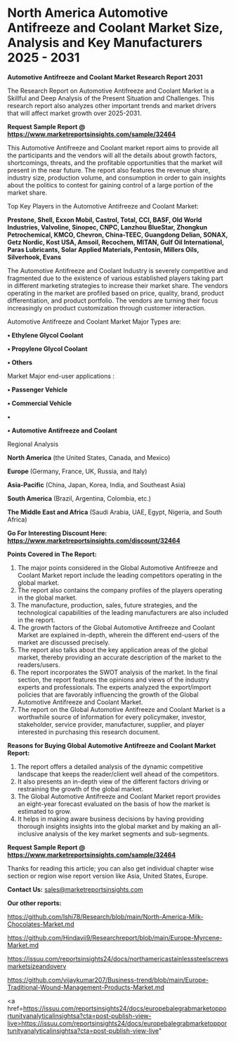 # North America Automotive Antifreeze and Coolant Market Size, Analysis and Key Manufacturers 2025 - 2031

<strong>Automotive Antifreeze and Coolant Market Research Report 2031</strong>

The Research Report on Automotive Antifreeze and Coolant Market is a Skillful and Deep Analysis of the Present Situation and Challenges. This research report also analyzes other important trends and market drivers that will affect market growth over 2025-2031.

<strong>Request Sample Report @ <a href=https://www.marketreportsinsights.com/sample/32464>https://www.marketreportsinsights.com/sample/32464</a></strong>

This Automotive Antifreeze and Coolant market report aims to provide all the participants and the vendors will all the details about growth factors, shortcomings, threats, and the profitable opportunities that the market will present in the near future. The report also features the revenue share, industry size, production volume, and consumption in order to gain insights about the politics to contest for gaining control of a large portion of the market share.

Top Key Players in the Automotive Antifreeze and Coolant Market:

<strong>Prestone, Shell, Exxon Mobil, Castrol, Total, CCI, BASF, Old World Industries, Valvoline, Sinopec, CNPC, Lanzhou BlueStar, Zhongkun Petrochemical, KMCO, Chevron, China-TEEC, Guangdong Delian, SONAX, Getz Nordic, Kost USA, Amsoil, Recochem, MITAN, Gulf Oil International, Paras Lubricants, Solar Applied Materials, Pentosin, Millers Oils, Silverhook, Evans</strong>

The Automotive Antifreeze and Coolant Industry is severely competitive and fragmented due to the existence of various established players taking part in different marketing strategies to increase their market share. The vendors operating in the market are profiled based on price, quality, brand, product differentiation, and product portfolio. The vendors are turning their focus increasingly on product customization through customer interaction.

Automotive Antifreeze and Coolant Market Major Types are:

<strong>•  Ethylene Glycol Coolant

•  Propylene Glycol Coolant

•  Others</strong>

Market Major end-user applications :

<strong>•  Passenger Vehicle

•  Commercial Vehicle

•  

•  Automotive Antifreeze and Coolant</strong>

Regional Analysis

</u><strong><b>North America</b></strong> (the United States, Canada, and Mexico)

<strong><b>Europe </b></strong>(Germany, France, UK, Russia, and Italy)

<strong><b>Asia-Pacific</b></strong> (China, Japan, Korea, India, and Southeast Asia)

<strong><b>South America</b></strong> (Brazil, Argentina, Colombia, etc.)

<strong><b>The Middle East and Africa</b></strong> (Saudi Arabia, UAE, Egypt, Nigeria, and South Africa)

<strong>Go For Interesting Discount Here: <a href=https://www.marketreportsinsights.com/discount/32464>https://www.marketreportsinsights.com/discount/32464</a></strong>

<strong>Points Covered in The Report:</strong>
<ol>
  <li>The major points considered in the Global Automotive Antifreeze and Coolant Market report include the leading competitors operating in the global market.</li>
  <li>The report also contains the company profiles of the players operating in the global market.</li>
  <li>The manufacture, production, sales, future strategies, and the technological capabilities of the leading manufacturers are also included in the report.</li>
  <li>The growth factors of the Global Automotive Antifreeze and Coolant Market are explained in-depth, wherein the different end-users of the market are discussed precisely.</li>
  <li>The report also talks about the key application areas of the global market, thereby providing an accurate description of the market to the readers/users.</li>
  <li>The report incorporates the SWOT analysis of the market. In the final section, the report features the opinions and views of the industry experts and professionals. The experts analyzed the export/import policies that are favorably influencing the growth of the Global Automotive Antifreeze and Coolant Market.</li>
  <li>The report on the Global Automotive Antifreeze and Coolant Market is a worthwhile source of information for every policymaker, investor, stakeholder, service provider, manufacturer, supplier, and player interested in purchasing this research document.</li>
</ol>
<strong>Reasons for Buying Global Automotive Antifreeze and Coolant Market Report:</strong>

<ol>
  <li>The report offers a detailed analysis of the dynamic competitive landscape that keeps the reader/client well ahead of the competitors.</li>
  <li>It also presents an in-depth view of the different factors driving or restraining the growth of the global market.</li>
  <li>The Global Automotive Antifreeze and Coolant Market report provides an eight-year forecast evaluated on the basis of how the market is estimated to grow.</li>
  <li>It helps in making aware business decisions by having providing thorough insights insights into the global market and by making an all-inclusive analysis of the key market segments and sub-segments.</li>
</ol>
<strong>Request Sample Report @ <a href=https://www.marketreportsinsights.com/sample/32464>https://www.marketreportsinsights.com/sample/32464</a></strong>


Thanks for reading this article; you can also get individual chapter wise section or region wise report version like Asia, United States, Europe.

<strong>Contact Us:</strong>
sales@marketreportsinsights.com

<strong>Our other reports:</strong>

<a href=https://github.com/Ishi78/Research/blob/main/North-America-Milk-Chocolates-Market.md>https://github.com/Ishi78/Research/blob/main/North-America-Milk-Chocolates-Market.md</a>

<a href=https://github.com/Hindavii9/Researchreport/blob/main/Europe-Myrcene-Market.md>https://github.com/Hindavii9/Researchreport/blob/main/Europe-Myrcene-Market.md</a>

<a href=https://issuu.com/reportsinsights24/docs/northamericastainlesssteelscrewsmarketsizeandoverv>https://issuu.com/reportsinsights24/docs/northamericastainlesssteelscrewsmarketsizeandoverv</a>

<a href=https://github.com/vijaykumar207/Business-trend/blob/main/Europe-Traditional-Wound-Management-Products-Market.md>https://github.com/vijaykumar207/Business-trend/blob/main/Europe-Traditional-Wound-Management-Products-Market.md</a>

<a href=https://issuu.com/reportsinsights24/docs/europebalegrabmarketopportunityanalyticalinsightsa?cta=post-publish-view-live>https://issuu.com/reportsinsights24/docs/europebalegrabmarketopportunityanalyticalinsightsa?cta=post-publish-view-live</a>"
